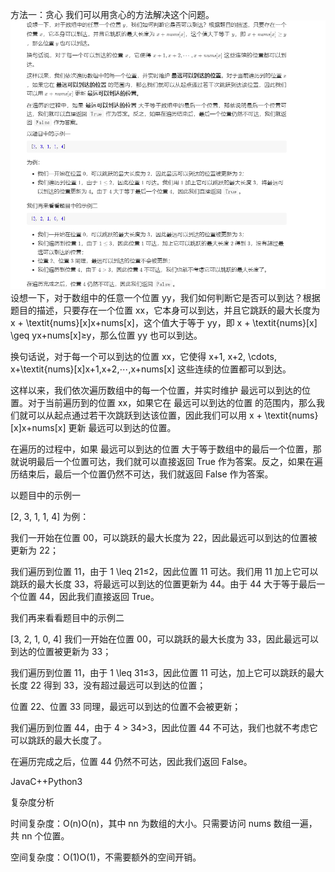 方法一：贪心
我们可以用贪心的方法解决这个问题。
![img.png](img.png)
设想一下，对于数组中的任意一个位置 yy，我们如何判断它是否可以到达？根据题目的描述，只要存在一个位置 xx，它本身可以到达，并且它跳跃的最大长度为 x + \textit{nums}[x]x+nums[x]，这个值大于等于 yy，即 x + \textit{nums}[x] \geq yx+nums[x]≥y，那么位置 yy 也可以到达。

换句话说，对于每一个可以到达的位置 xx，它使得 x+1, x+2, \cdots, x+\textit{nums}[x]x+1,x+2,⋯,x+nums[x] 这些连续的位置都可以到达。

这样以来，我们依次遍历数组中的每一个位置，并实时维护 最远可以到达的位置。对于当前遍历到的位置 xx，如果它在 最远可以到达的位置 的范围内，那么我们就可以从起点通过若干次跳跃到达该位置，因此我们可以用 x + \textit{nums}[x]x+nums[x] 更新 最远可以到达的位置。

在遍历的过程中，如果 最远可以到达的位置 大于等于数组中的最后一个位置，那就说明最后一个位置可达，我们就可以直接返回 True 作为答案。反之，如果在遍历结束后，最后一个位置仍然不可达，我们就返回 False 作为答案。

以题目中的示例一


[2, 3, 1, 1, 4]
为例：

我们一开始在位置 00，可以跳跃的最大长度为 22，因此最远可以到达的位置被更新为 22；

我们遍历到位置 11，由于 1 \leq 21≤2，因此位置 11 可达。我们用 11 加上它可以跳跃的最大长度 33，将最远可以到达的位置更新为 44。由于 44 大于等于最后一个位置 44，因此我们直接返回 True。

我们再来看看题目中的示例二


[3, 2, 1, 0, 4]
我们一开始在位置 00，可以跳跃的最大长度为 33，因此最远可以到达的位置被更新为 33；

我们遍历到位置 11，由于 1 \leq 31≤3，因此位置 11 可达，加上它可以跳跃的最大长度 22 得到 33，没有超过最远可以到达的位置；

位置 22、位置 33 同理，最远可以到达的位置不会被更新；

我们遍历到位置 44，由于 4 > 34>3，因此位置 44 不可达，我们也就不考虑它可以跳跃的最大长度了。

在遍历完成之后，位置 44 仍然不可达，因此我们返回 False。

JavaC++Python3

复杂度分析

时间复杂度：O(n)O(n)，其中 nn 为数组的大小。只需要访问 nums 数组一遍，共 nn 个位置。

空间复杂度：O(1)O(1)，不需要额外的空间开销。

